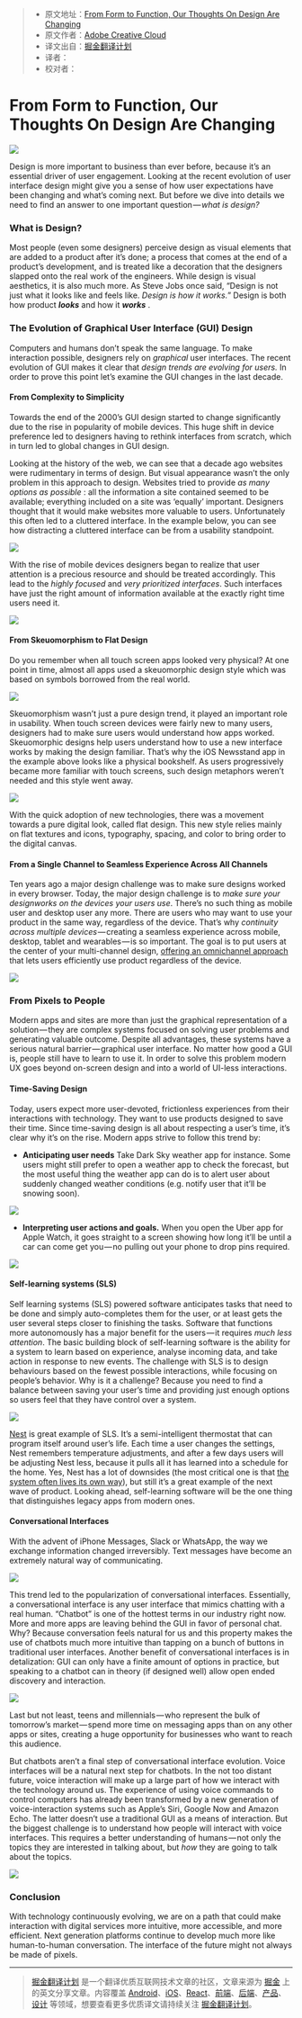 > * 原文地址：[From Form to Function, Our Thoughts On Design Are Changing](https://medium.com/thinking-design/from-form-to-function-our-thoughts-on-design-are-changing-ed556d8f2b58)
> * 原文作者：[Adobe Creative Cloud](https://medium.com/@creativecloud)
> * 译文出自：[掘金翻译计划](https://github.com/xitu/gold-miner)
> * 译者： 
> * 校对者：

# From Form to Function, Our Thoughts On Design Are Changing

![](https://cdn-images-1.medium.com/max/1600/1*bImmCpF6MPs9JslB21eAVQ.jpeg)

Design is more important to business than ever before, because it’s an essential driver of user engagement. Looking at the recent evolution of user interface design might give you a sense of how user expectations have been changing and what’s coming next. But before we dive into details we need to find an answer to one important question — *what is design?*

### What is Design?

Most people (even some designers) perceive design as visual elements that are added to a product after it’s done; a process that comes at the end of a product’s development, and is treated like a decoration that the designers slapped onto the real work of the engineers. While design is visual aesthetics, it is also much more. As Steve Jobs once said, “Design is not just what it looks like and feels like. *Design is how it works.*” Design is both how product ***looks*** and how it ***works*** .

### The Evolution of Graphical User Interface (GUI) Design

Computers and humans don’t speak the same language. To make interaction possible, designers rely on *graphical* user interfaces. The recent evolution of GUI makes it clear that *design trends are evolving for users.* In order to prove this point let’s examine the GUI changes in the last decade.

#### From Complexity to Simplicity

Towards the end of the 2000’s GUI design started to change significantly due to the rise in popularity of mobile devices. This huge shift in device preference led to designers having to rethink interfaces from scratch, which in turn led to global changes in GUI design.

Looking at the history of the web, we can see that a decade ago websites were rudimentary in terms of design. But visual appearance wasn’t the only problem in this approach to design. Websites tried to provide *as many options as possible* : all the information a site contained seemed to be available; everything included on a site was ‘equally’ important. Designers thought that it would make websites more valuable to users. Unfortunately this often led to a cluttered interface. In the example below, you can see how distracting a cluttered interface can be from a usability standpoint.

![](https://cdn-images-1.medium.com/max/1600/1*MgAzj4RVV2zFTQKQCmfSRw.jpeg)

With the rise of mobile devices designers began to realize that user attention is a precious resource and should be treated accordingly. This lead to the *highly focused* and *very prioritized interfaces*. Such interfaces have just the right amount of information available at the exactly right time users need it.

![](https://cdn-images-1.medium.com/max/1600/1*IMwAqnMVH2peTtdNtwPPhQ.jpeg)

#### From Skeuomorphism to Flat Design

Do you remember when all touch screen apps looked very physical? At one point in time, almost all apps used a skeuomorphic design style which was based on symbols borrowed from the real world.

![](https://cdn-images-1.medium.com/max/1600/1*Mrt--PeX7t5qPmnmwzDUAg.png)

Skeuomorphism wasn’t just a pure design trend, it played an important role in usability. When touch screen devices were fairly new to many users, designers had to make sure users would understand how apps worked. Skeuomorphic designs help users understand how to use a new interface works by making the design familiar. That’s why the iOS Newsstand app in the example above looks like a physical bookshelf. As users progressively became more familiar with touch screens, such design metaphors weren’t needed and this style went away.

![](https://cdn-images-1.medium.com/max/1600/1*TxE-vVFUv_61nYtdml78Kw.jpeg)

With the quick adoption of new technologies, there was a movement towards a pure digital look, called flat design. This new style relies mainly on flat textures and icons, typography, spacing, and color to bring order to the digital canvas.

#### From a Single Channel to Seamless Experience Across All Channels

Ten years ago a major design challenge was to make sure designs worked in every browser. Today, the major design challenge is to *make sure your designworks on the devices your users use*. There’s no such thing as mobile user and desktop user any more. There are users who may want to use your product in the same way, regardless of the device. That’s why *continuity across multiple devices* — creating a seamless experience across mobile, desktop, tablet and wearables — is so important. The goal is to put users at the center of your multi-channel design, [offering an omnichannel approach](https://uxmag.com/articles/5-elements-of-omni-channel-user-experiences) that lets users efficiently use product regardless of the device.

![](https://cdn-images-1.medium.com/max/1600/1*j5kqBjTpLFS5e1J3wkmvgw.jpeg)

### From Pixels to People

Modern apps and sites are more than just the graphical representation of a solution — they are complex systems focused on solving user problems and generating valuable outcome. Despite all advantages, these systems have a serious natural barrier — graphical user interface. No matter how good a GUI is, people still have to learn to use it. In order to solve this problem modern UX goes beyond on-screen design and into a world of UI-less interactions.

#### Time-Saving Design

Today, users expect more user-devoted, frictionless experiences from their interactions with technology. They want to use products designed to save their time. Since time-saving design is all about respecting a user’s time, it’s clear why it’s on the rise. Modern apps strive to follow this trend by:

- **Anticipating user needs** Take Dark Sky weather app for instance. Some users might still prefer to open a weather app to check the forecast, but the most useful thing the weather app can do is to alert user about suddenly changed weather conditions (e.g. notify user that it’ll be snowing soon).

![](https://cdn-images-1.medium.com/max/1600/1*79Wbi92BeDyVaDPEEQjMLQ.jpeg)

- **Interpreting user actions and goals.** When you open the Uber app for Apple Watch, it goes straight to a screen showing how long it’ll be until a car can come get you — no pulling out your phone to drop pins required.

![](https://cdn-images-1.medium.com/max/1600/0*0ouzEuTHaORKAryP.jpg)

#### Self-learning systems (SLS)

Self learning systems (SLS) powered software anticipates tasks that need to be done and simply auto-completes them for the user, or at least gets the user several steps closer to finishing the tasks. Software that functions more autonomously has a major benefit for the users — it requires *much less attention*. The basic building block of self-learning software is the ability for a system to learn based on experience, analyse incoming data, and take action in response to new events. The challenge with SLS is to design behaviours based on the fewest possible interactions, while focusing on people’s behavior. Why is it a challenge? Because you need to find a balance between saving your user’s time and providing just enough options so users feel that they have control over a system.

![](https://cdn-images-1.medium.com/max/1600/1*_yiHy0NAU1xANCf6HYxMDA.jpeg)

[Nest](https://nest.com/) is great example of SLS. It’s a semi-intelligent thermostat that can program itself around user’s life. Each time a user changes the settings, Nest remembers temperature adjustments, and after a few days users will be adjusting Nest less, because it pulls all it has learned into a schedule for the home. Yes, Nest has a lot of downsides (the most critical one is that [the system often lives its own way](https://www.nngroup.com/articles/emotional-design-fail/)), but still it’s a great example of the next wave of product. Looking ahead, self-learning software will be the one thing that distinguishes legacy apps from modern ones.

#### Conversational Interfaces

With the advent of iPhone Messages, Slack or WhatsApp, the way we exchange information changed irreversibly. Text messages have become an extremely natural way of communicating.

![](https://cdn-images-1.medium.com/max/1600/1*ZMmEYOSW_mZttqHXIEqDpw.png)

This trend led to the popularization of conversational interfaces. Essentially, a conversational interface is any user interface that mimics chatting with a real human. “Chatbot” is one of the hottest terms in our industry right now. More and more apps are leaving behind the GUI in favor of personal chat. Why? Because conversation feels natural for us and this property makes the use of chatbots much more intuitive than tapping on a bunch of buttons in traditional user interfaces. Another benefit of conversational interfaces is in detalization: GUI can only have a finite amount of options in practice, but speaking to a chatbot can in theory (if designed well) allow open ended discovery and interaction.

![](https://cdn-images-1.medium.com/max/1600/1*odt0dGAYbEau2LXZo8EF3A.gif)

Last but not least, teens and millennials — who represent the bulk of tomorrow’s market — spend more time on messaging apps than on any other apps or sites, creating a huge opportunity for businesses who want to reach this audience.

But chatbots aren’t a final step of conversational interface evolution. Voice interfaces will be a natural next step for chatbots. In the not too distant future, voice interaction will make up a large part of how we interact with the technology around us. The experience of using voice commands to control computers has already been transformed by a new generation of voice-interaction systems such as Apple’s Siri, Google Now and Amazon Echo. The latter doesn’t use a traditional GUI as a means of interaction. But the biggest challenge is to understand how people will interact with voice interfaces. This requires a better understanding of humans — not only the topics they are interested in talking about, but *how* they are going to talk about the topics.

![](https://cdn-images-1.medium.com/max/1600/1*coZE_xgldZTEQyI7SCdkvg.jpeg)

### Conclusion

With technology continuously evolving, we are on a path that could make interaction with digital services more intuitive, more accessible, and more efficient. Next generation platforms continue to develop much more like human-to-human conversation. The interface of the future might not always be made of pixels.

---

> [掘金翻译计划](https://github.com/xitu/gold-miner) 是一个翻译优质互联网技术文章的社区，文章来源为 [掘金](https://juejin.im) 上的英文分享文章。内容覆盖 [Android](https://github.com/xitu/gold-miner#android)、[iOS](https://github.com/xitu/gold-miner#ios)、[React](https://github.com/xitu/gold-miner#react)、[前端](https://github.com/xitu/gold-miner#前端)、[后端](https://github.com/xitu/gold-miner#后端)、[产品](https://github.com/xitu/gold-miner#产品)、[设计](https://github.com/xitu/gold-miner#设计) 等领域，想要查看更多优质译文请持续关注 [掘金翻译计划](https://github.com/xitu/gold-miner)。

